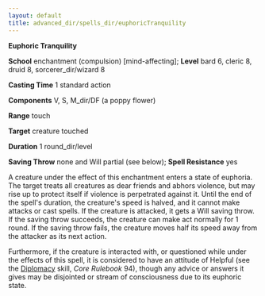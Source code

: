 ```yaml
---
layout: default
title: advanced_dir/spells_dir/euphoricTranquility
---
```

 **Euphoric Tranquility**

**School** enchantment (compulsion) [mind-affecting]; **Level** bard 6, cleric 8, druid 8, sorcerer_dir/wizard 8

**Casting Time** 1 standard action

**Components** V, S, M_dir/DF (a poppy flower)

**Range** touch

**Target** creature touched

**Duration** 1 round_dir/level

**Saving Throw** none and Will partial (see below); **Spell Resistance** yes

A creature under the effect of this enchantment enters a state of euphoria. The target treats all creatures as dear friends and abhors violence, but may rise up to protect itself if violence is perpetrated against it. Until the end of the spell's duration, the creature's speed is halved, and it cannot make attacks or cast spells. If the creature is attacked, it gets a Will saving throw. If the saving throw succeeds, the creature can make act normally for 1 round. If the saving throw fails, the creature moves half its speed away from the attacker as its next action.

Furthermore, if the creature is interacted with, or questioned while under the effects of this spell, it is considered to have an attitude of Helpful (see the [Diplomacy](../../../skills_dir/diplomacy#_diplomacy) skill, _Core Rulebook_ 94), though any advice or answers it gives may be disjointed or stream of consciousness due to its euphoric state.

